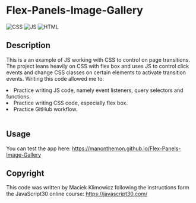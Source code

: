 # Flex-Panels-Image-Gallery

![CSS](https://img.shields.io/badge/CSS3-1572B6?style=for-the-badge&logo=css3&logoColor=white) ![JS](https://img.shields.io/badge/JavaScript-323330?style=for-the-badge&logo=javascript&logoColor=F7DF1E) ![HTML](https://img.shields.io/badge/HTML5-E34F26?style=for-the-badge&logo=html5&logoColor=white) 


## Description

This is a an example of JS working with CSS to control on page transitions. The project leans heavily on CSS with flex box and uses JS to control click events and change CSS classes on certain elements to activate transition events. Writing this code allowed me to:

<li>Practice writing JS code, namely event listeners, query selectors and functions.</li>
<li>Practice writing CSS code, especially flex box.</li>
<li>Practice GitHub workflow. </li><br>

## Usage

You can test the app here: https://manonthemon.github.io/Flex-Panels-Image-Gallery

## Copyright

This code was written by Maciek Klimowicz following the instructions form the JavaScript30 online course: https://javascript30.com/